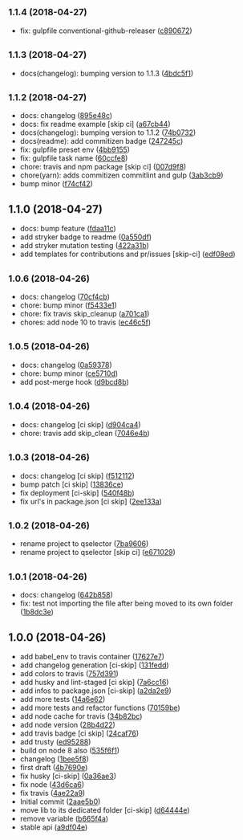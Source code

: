 <a name="1.1.4"></a>
## <small>1.1.4 (2018-04-27)</small>

* fix: gulpfile conventional-github-releaser ([c890672](https://github.com/lbenie/qselector/commit/c890672))



<a name="1.1.3"></a>
## <small>1.1.3 (2018-04-27)</small>

* docs(changelog): bumping version to 1.1.3 ([4bdc5f1](https://github.com/lbenie/qselector/commit/4bdc5f1))



<a name="1.1.2"></a>
## <small>1.1.2 (2018-04-27)</small>

* docs: changelog ([895e48c](https://github.com/lbenie/qselector/commit/895e48c))
* docs: fix readme example [skip ci] ([a67cb44](https://github.com/lbenie/qselector/commit/a67cb44))
* docs(changelog): bumping version to 1.1.2 ([74b0732](https://github.com/lbenie/qselector/commit/74b0732))
* docs(readme): add commitizen badge ([247245c](https://github.com/lbenie/qselector/commit/247245c))
* fix: gulpfile preset env ([4bb9155](https://github.com/lbenie/qselector/commit/4bb9155))
* fix: gulpfile task name ([60ccfe8](https://github.com/lbenie/qselector/commit/60ccfe8))
* chore: travis and npm package [skip ci] ([007d9f8](https://github.com/lbenie/qselector/commit/007d9f8))
* chore(yarn): adds commitizen commitlint and gulp ([3ab3cb9](https://github.com/lbenie/qselector/commit/3ab3cb9))
* bump minor ([f74cf42](https://github.com/lbenie/qselector/commit/f74cf42))



<a name="1.1.0"></a>
## 1.1.0 (2018-04-27)

* docs: bump feature ([fdaa11c](https://github.com/lbenie/qselector/commit/fdaa11c))
* add stryker badge to readme ([0a550df](https://github.com/lbenie/qselector/commit/0a550df))
* add stryker mutation testing ([422a31b](https://github.com/lbenie/qselector/commit/422a31b))
* add templates for contributions and pr/issues [skip-ci] ([edf08ed](https://github.com/lbenie/qselector/commit/edf08ed))



<a name="1.0.6"></a>
## <small>1.0.6 (2018-04-26)</small>

* docs: changelog ([70cf4cb](https://github.com/lbenie/qselector/commit/70cf4cb))
* chore: bump minor ([f5433e1](https://github.com/lbenie/qselector/commit/f5433e1))
* chore: fix travis skip_cleanup ([a701ca1](https://github.com/lbenie/qselector/commit/a701ca1))
* chores: add node 10 to travis ([ec46c5f](https://github.com/lbenie/qselector/commit/ec46c5f))



<a name="1.0.5"></a>
## <small>1.0.5 (2018-04-26)</small>

* docs: changelog ([0a59378](https://github.com/lbenie/qselector/commit/0a59378))
* chore: bump minor ([ce5710d](https://github.com/lbenie/qselector/commit/ce5710d))
* add post-merge hook ([d9bcd8b](https://github.com/lbenie/qselector/commit/d9bcd8b))



<a name="1.0.4"></a>
## <small>1.0.4 (2018-04-26)</small>

* docs: changelog [ci skip] ([d904ca4](https://github.com/lbenie/qselector/commit/d904ca4))
* chore: travis add skip_clean ([7046e4b](https://github.com/lbenie/qselector/commit/7046e4b))



<a name="1.0.3"></a>
## <small>1.0.3 (2018-04-26)</small>

* docs: changelog [ci skip] ([f512112](https://github.com/lbenie/qselector/commit/f512112))
* bump patch [ci skip] ([13836ce](https://github.com/lbenie/qselector/commit/13836ce))
* fix deployment [ci-skip] ([540f48b](https://github.com/lbenie/qselector/commit/540f48b))
* fix url's in package.json [ci skip] ([2ee133a](https://github.com/lbenie/qselector/commit/2ee133a))



<a name="1.0.2"></a>
## <small>1.0.2 (2018-04-26)</small>

* rename project to qselector ([7ba9606](https://github.com/lbenie/qselector/commit/7ba9606))
* rename project to qselector [skip ci] ([e671029](https://github.com/lbenie/qselector/commit/e671029))



<a name="1.0.1"></a>
## <small>1.0.1 (2018-04-26)</small>

* docs: changelog ([642b858](https://github.com/lbenie/qselector/commit/642b858))
* fix: test not importing the file after being moved to its own folder ([1b8dc3e](https://github.com/lbenie/qselector/commit/1b8dc3e))



<a name="1.0.0"></a>
## 1.0.0 (2018-04-26)

* add babel_env to travis container ([17627e7](https://github.com/lbenie/qselector/commit/17627e7))
* add changelog generation [ci-skip] ([131fedd](https://github.com/lbenie/qselector/commit/131fedd))
* add colors to travis ([757d391](https://github.com/lbenie/qselector/commit/757d391))
* add husky and lint-staged [ci skip] ([7a6cc16](https://github.com/lbenie/qselector/commit/7a6cc16))
* add infos to package.json [ci-skip] ([a2da2e9](https://github.com/lbenie/qselector/commit/a2da2e9))
* add more tests ([14a6e62](https://github.com/lbenie/qselector/commit/14a6e62))
* add more tests and refactor functions ([70159be](https://github.com/lbenie/qselector/commit/70159be))
* add node cache for travis ([34b82bc](https://github.com/lbenie/qselector/commit/34b82bc))
* add node version ([28b4d22](https://github.com/lbenie/qselector/commit/28b4d22))
* add travis badge [ci skip] ([24caf76](https://github.com/lbenie/qselector/commit/24caf76))
* add trusty ([ed95288](https://github.com/lbenie/qselector/commit/ed95288))
* build on node 8 also ([535f6f1](https://github.com/lbenie/qselector/commit/535f6f1))
* changelog ([1bee5f8](https://github.com/lbenie/qselector/commit/1bee5f8))
* first draft ([4b7690e](https://github.com/lbenie/qselector/commit/4b7690e))
* fix husky [ci-skip] ([0a36ae3](https://github.com/lbenie/qselector/commit/0a36ae3))
* fix node ([43d6ca6](https://github.com/lbenie/qselector/commit/43d6ca6))
* fix travis ([4ae22a9](https://github.com/lbenie/qselector/commit/4ae22a9))
* Initial commit ([2aae5b0](https://github.com/lbenie/qselector/commit/2aae5b0))
* move lib to its dedicated folder [ci-skip] ([d64444e](https://github.com/lbenie/qselector/commit/d64444e))
* remove variable ([b665f4a](https://github.com/lbenie/qselector/commit/b665f4a))
* stable api ([a9df04e](https://github.com/lbenie/qselector/commit/a9df04e))



